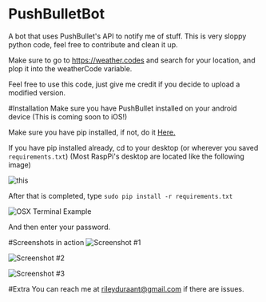 # PushBulletBot
A bot that uses PushBullet's API to notify me of stuff. This is very sloppy python code, feel free to contribute and clean it up.

Make sure to go to https://weather.codes and search for your location, and plop it into the weatherCode variable.

Feel free to use this code, just give me credit if you decide to upload a modified version.

#Installation
Make sure you have PushBullet installed on your android device (This is coming soon to iOS!)

Make sure you have pip installed, if not, do it [Here.](https://www.raspberrypi.org/documentation/linux/software/python.md)

If you have pip installed already, cd to your desktop (or wherever you saved `requirements.txt`) (Most RaspPi's desktop are located like the following image)

![this](http://i.imgur.com/m01uFgJ.png)

After that is completed, type `sudo pip install -r requirements.txt`

![OSX Terminal Example](http://i.imgur.com/XymLSho.png)

And then enter your password.

#Screenshots in action
![Screenshot #1](http://i.imgur.com/EqHiiCA.png)

![Screenshot #2](http://i.imgur.com/dIiKZ1P.png)

![Screenshot #3](http://i.imgur.com/Y9ozBME.png)

#Extra
You can reach me at rileyduraant@gmail.com if there are issues.

